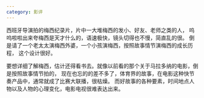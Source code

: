 ```yaml
---
category: 影评
---
```


西班牙导演拍的梅西纪录片，片中一大堆梅西的发小、好友、老师之类的人，
呜呜啦啦出来夸梅西是天才什么的，语速极快，镜头切得也不慢，简直乱的很。
倒是请了一个老太太演梅西外婆，一个小孩演梅西，按照故事情节演梅西的成长历程，
这个设计很好。

要想详细了解梅西，估计还得看书去。就像以前看的那个关于马拉多纳的电影，倒是按照故事情节拍的，
现在也忘的的差不多了，体育界的故事，在电影这种快节奏产品中，通常就成了比赛大联播，很枯燥。
而好故事的各种要素，时间地点人物以及人物的心理变化，电影电视很难表达出来。
